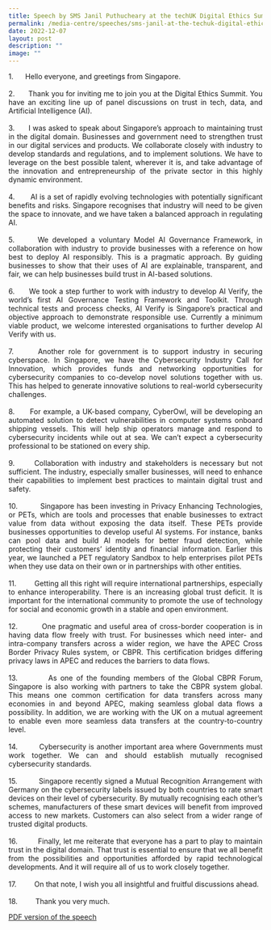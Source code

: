 ```yaml
---
title: Speech by SMS Janil Puthucheary at the techUK Digital Ethics Summit 2022
permalink: /media-centre/speeches/sms-janil-at-the-techuk-digital-ethics-summit-2022/
date: 2022-12-07
layout: post
description: ""
image: ""
---
```

<p style="text-align: justify;">1.<span style="white-space: pre;"> 		</span>Hello everyone, and greetings from Singapore.<br>
<br>
2.<span style="white-space: pre;"> 		</span>Thank you for inviting me to join you at the Digital Ethics Summit. You have an exciting line up of panel discussions on trust in tech, data, and Artificial Intelligence (AI).&nbsp;<br>
<br>
3.<span style="white-space: pre;"> 		</span>I was asked to speak about Singapore’s approach to maintaining trust in the digital domain. Businesses and government need to strengthen trust in our digital services and products. We collaborate closely with industry to develop standards and regulations, and to implement solutions. We have to leverage on the best possible talent, wherever it is, and take advantage of the innovation and entrepreneurship of the private sector in this highly dynamic environment.<br>
<br>
4.<span style="white-space: pre;">		</span><span> </span>AI is a set of rapidly evolving technologies with potentially significant benefits and risks. Singapore recognises that industry will need to be given the space to innovate, and we have taken a balanced approach in regulating AI.&nbsp;<br>
<br>
5.<span style="white-space: pre;"> 		</span>We developed a voluntary Model AI Governance Framework, in collaboration with industry to provide businesses with a reference on how best to deploy AI responsibly. This is a pragmatic approach. By guiding businesses to show that their uses of AI are explainable, transparent, and fair, we can help businesses build trust in AI-based solutions.<br>
<br>
6.<span style="white-space: pre;"> 		</span>We took a step further to work with industry to develop AI Verify, the world’s first AI Governance Testing Framework and Toolkit. Through technical tests and process checks, AI Verify is Singapore’s practical and objective approach to demonstrate responsible use. Currently a minimum viable product, we welcome interested organisations to further develop AI Verify with us.<br>
<br>
7.<span style="white-space: pre;"> 		</span>Another role for government is to support industry in securing cyberspace. In Singapore, we have the Cybersecurity Industry Call for Innovation, which provides funds and networking opportunities for cybersecurity companies to co-develop novel solutions together with us. This has helped to generate innovative solutions to real-world cybersecurity challenges.<br>
<br>
8.<span style="white-space: pre;"> 		</span>For example, a UK-based company, CyberOwl, will be developing an automated solution to detect vulnerabilities in computer systems onboard shipping vessels. This will help ship operators manage and respond to cybersecurity incidents while out at sea. We can’t expect a cybersecurity professional to be stationed on every ship.<br>
<br>
9.<span style="white-space: pre;"> 		</span>Collaboration with industry and stakeholders is necessary but not sufficient. The industry, especially smaller businesses, will need to enhance their capabilities to implement best practices to maintain digital trust and safety.<br>
<br>
10.<span style="white-space: pre;"> 		</span>Singapore has been investing in Privacy Enhancing Technologies, or PETs, which are tools and processes that enable businesses to extract value from data without exposing the data itself. These PETs provide businesses opportunities to develop useful AI systems. For instance, banks can pool data and build AI models for better fraud detection, while protecting their customers’ identity and financial information. Earlier this year, we launched a PET regulatory Sandbox to help enterprises pilot PETs when they use data on their own or in partnerships with other entities.<br>
<br>
11.<span style="white-space: pre;"> 		</span>Getting all this right will require international partnerships, especially to enhance interoperability. There is an increasing global trust deficit. It is important for the international community to promote the use of technology for social and economic growth in a stable and open environment.<br>
<br>
12.<span style="white-space: pre;"> 		</span>One pragmatic and useful area of cross-border cooperation is in having data flow freely with trust. For businesses which need inter- and intra-company transfers across a wider region, we have the APEC Cross Border Privacy Rules system, or CBPR. This certification bridges differing privacy laws in APEC and reduces the barriers to data flows.<br>
<br>
13.<span style="white-space: pre;"> 		</span>As one of the founding members of the Global CBPR Forum, Singapore is also working with partners to take the CBPR system global. This means one common certification for data transfers across many economies in and beyond APEC, making seamless global data flows a possibility. In addition, we are working with the UK on a mutual agreement to enable even more seamless data transfers at the country-to-country level.<br>
<br>
14.<span style="white-space: pre;"> 		</span>Cybersecurity is another important area where Governments must work together. We can and should establish mutually recognised cybersecurity standards.&nbsp;<br>
<br>
15.<span style="white-space: pre;"> 		</span>Singapore recently signed a Mutual Recognition Arrangement with Germany on the cybersecurity labels issued by both countries to rate smart devices on their level of cybersecurity. By mutually recognising each other’s schemes, manufacturers of these smart devices will benefit from improved access to new markets. Customers can also select from a wider range of trusted digital products.<br>
<br>
16.<span style="white-space: pre;"> 		</span>Finally, let me reiterate that everyone has a part to play to maintain trust in the digital domain. That trust is essential to ensure that we all benefit from the possibilities and opportunities afforded by rapid technological developments. And it will require all of us to work closely together.<br>
<br>
17.<span style="white-space: pre;"> 		</span>On that note, I wish you all insightful and fruitful discussions ahead.<br>
<br>
18.<span style="white-space: pre;"> 		</span>Thank you very much.<br>
	
[PDF version of the speech](/files/Speeches%202022/speech%20by%20sms%20janil%20puthucheary%20at%20techuk%20digital%20ethics%20summit%202022.pdf)
</p>